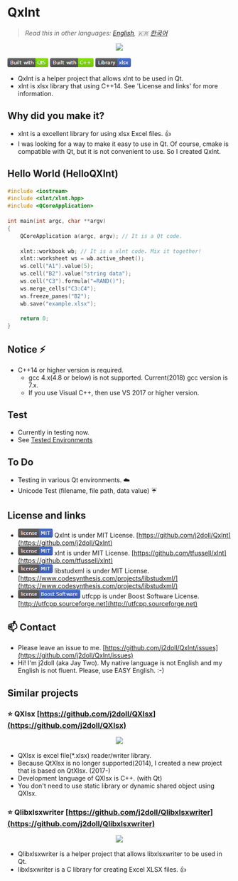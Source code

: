 # Qxlnt

> *Read this in other languages: [English](README.md), :kr: [한국어](README.ko.md)*

<p align="center"><img src="https://github.com/j2doll/Qxlnt/raw/master/markdown-data/Concept-QXlnt.jpg"></p>

![](markdown-data/qxlnt-badge1.png)

- Qxlnt is a helper project that allows xlnt to be used in Qt.
- xlnt is xlsx library that using C++14. See 'License and links' for more information.

## Why did you make it?

- xlnt is a excellent library for using xlsx Excel files. :+1:
- I was looking for a way to make it easy to use in Qt. Of course, cmake is compatible with Qt, but it is not convenient to use. So I created Qxlnt.

## Hello World (HelloQXlnt)

```cpp
#include <iostream>
#include <xlnt/xlnt.hpp>
#include <QCoreApplication>

int main(int argc, char **argv)
{     
    QCoreApplication a(argc, argv); // It is a Qt code.

    xlnt::workbook wb; // It is a xlnt code. Mix it together!
    xlnt::worksheet ws = wb.active_sheet();
    ws.cell("A1").value(5);
    ws.cell("B2").value("string data");
    ws.cell("C3").formula("=RAND()");
    ws.merge_cells("C3:C4");
    ws.freeze_panes("B2");
    wb.save("example.xlsx");

    return 0;
}
```

## Notice :zap:

- C++14 or higher version is required.
	- gcc 4.x(4.8 or below) is not supported. Current(2018) gcc version is 7.x.
	- If you use Visual C++, then use VS 2017 or higher version.

## Test
- Currently in testing now.
- See [Tested Environments](BuildEnv.md)

## To Do
- Testing in various Qt environments. :cloud:
- Unicode Test (filename, file path, data value) :umbrella:

## License and links
- ![](markdown-data/mit-license.png) Qxlnt is under MIT License. [https://github.com/j2doll/Qxlnt](https://github.com/j2doll/Qxlnt)
- ![](markdown-data/mit-license.png) xlnt is under MIT License. [https://github.com/tfussell/xlnt](https://github.com/tfussell/xlnt) 
- ![](markdown-data/mit-license.png) libstudxml is under MIT License. [https://www.codesynthesis.com/projects/libstudxml/](https://www.codesynthesis.com/projects/libstudxml/)
- ![](markdown-data/boost-license.png) utfcpp is under Boost Software License. [http://utfcpp.sourceforge.net](http://utfcpp.sourceforge.net)

## :mailbox: Contact
- Please leave an issue to me. [https://github.com/j2doll/Qxlnt/issues](https://github.com/j2doll/Qxlnt/issues) 
- Hi! I'm j2doll (aka Jay Two). My native language is not English and my English is not fluent. Please, use EASY English. :-)

## Similar projects

### :star: <b>QXlsx</b> [https://github.com/j2doll/QXlsx](https://github.com/j2doll/QXlsx)

<p align="center"><img src="https://github.com/j2doll/QXlsx/raw/master/markdown.data/QXlsx2.jpg"></p>

- QXlsx is excel file(*.xlsx) reader/writer library.
- Because QtXlsx is no longer supported(2014), I created a new project that is based on QtXlsx. (2017-)
- Development language of QXlsx is C++. (with Qt)
- You don't need to use static library or dynamic shared object using QXlsx.

### :star: <b>Qlibxlsxwriter</b> [https://github.com/j2doll/Qlibxlsxwriter](https://github.com/j2doll/Qlibxlsxwriter)

<p align="center"><img src="https://github.com/j2doll/Qlibxlsxwriter/raw/master/markdown.data/logo.png"></p>

- Qlibxlsxwriter is a helper project that allows libxlsxwriter to be used in Qt.
- libxlsxwriter is a C library for creating Excel XLSX files. :+1:
